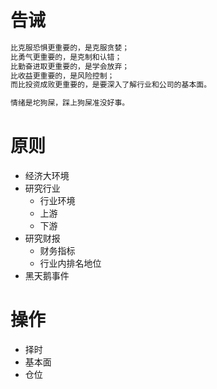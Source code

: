 # 告诫
```bash
比克服恐惧更重要的，是克服贪婪；
比勇气更重要的，是克制和认错；
比勤奋进取更重要的，是学会放弃；
比收益更重要的，是风险控制；
而比投资成败更重要的，是要深入了解行业和公司的基本面。
```
``` bash
情绪是坨狗屎，踩上狗屎准没好事。
```


# 原则

- 经济大环境
- 研究行业
    - 行业环境
    - 上游
    - 下游
- 研究财报
    - 财务指标
    - 行业内排名地位
- 黑天鹅事件

# 操作
- 择时
- 基本面
- 仓位
